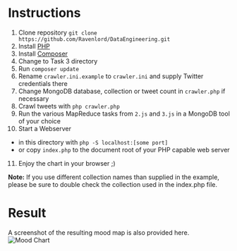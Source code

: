 # Instructions
1. Clone repository `git clone https://github.com/Ravenlord/DataEngineering.git`
2. Install [PHP](http://php.net/downloads.php)
3. Install [Composer](http://getcomposer.org/download/)
4. Change to Task 3 directory
5. Run `composer update`
6. Rename `crawler.ini.example` to `crawler.ini` and supply Twitter credentials there
7. Change MongoDB database, collection or tweet count in `crawler.php` if necessary
8. Crawl tweets with `php crawler.php`
9. Run the various MapReduce tasks from `2.js` and `3.js` in a MongoDB tool of your choice
10. Start a Webserver
  * in this directory with `php -S localhost:[some port]`
  * or copy `index.php` to the document root of your PHP capable web server
11. Enjoy the chart in your browser ;)

**Note:** If you use different collection names than supplied in the example, please be sure to double check the collection used in the index.php file.

# Result
A screenshot of the resulting mood map is also provided here. 
![Mood Chart](https://raw.github.com/Ravenlord/DataEngineering/master/Task%203/mood-chart.png)
